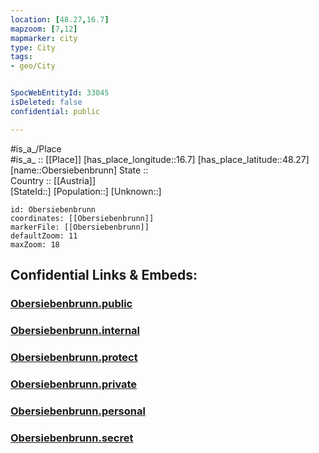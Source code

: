 ```yaml
---
location: [48.27,16.7] 
mapzoom: [7,12] 
mapmarker: city 
type: City
tags:
- geo/City


SpocWebEntityId: 33045
isDeleted: false
confidential: public

---
```

#is_a_/Place  
#is_a_ :: [[Place]] 
[has_place_longitude::16.7] 
[has_place_latitude::48.27] 
[name::Obersiebenbrunn] 
State ::  
Country :: [[Austria]]  
[StateId::] 
[Population::] 
[Unknown::] 


```leaflet
id: Obersiebenbrunn
coordinates: [[Obersiebenbrunn]] 
markerFile: [[Obersiebenbrunn]] 
defaultZoom: 11 
maxZoom: 18
```


## Confidential Links & Embeds: 

### [Obersiebenbrunn.public](/_public/\Earth\Continent\Europe\Europe~Central\Austria\Austrias_States\Niederösterreich\CityObersiebenbrunn.public.md) 

### [Obersiebenbrunn.internal](/_internal/\Earth\Continent\Europe\Europe~Central\Austria\Austrias_States\Niederösterreich\CityObersiebenbrunn.internal.md) 

### [Obersiebenbrunn.protect](/_protect/\Earth\Continent\Europe\Europe~Central\Austria\Austrias_States\Niederösterreich\CityObersiebenbrunn.protect.md) 

### [Obersiebenbrunn.private](/_private/\Earth\Continent\Europe\Europe~Central\Austria\Austrias_States\Niederösterreich\CityObersiebenbrunn.private.md) 

### [Obersiebenbrunn.personal](/_personal/\Earth\Continent\Europe\Europe~Central\Austria\Austrias_States\Niederösterreich\CityObersiebenbrunn.personal.md) 

### [Obersiebenbrunn.secret](/_secret/\Earth\Continent\Europe\Europe~Central\Austria\Austrias_States\Niederösterreich\CityObersiebenbrunn.secret.md)

